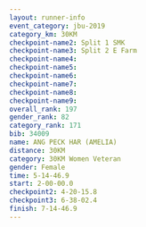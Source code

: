 ```yaml
---
layout: runner-info 
event_category: jbu-2019 
category_km: 30KM 
checkpoint-name2: Split 1 SMK 
checkpoint-name3: Split 2 E Farm 
checkpoint-name4: 
checkpoint-name5: 
checkpoint-name6: 
checkpoint-name7: 
checkpoint-name8: 
checkpoint-name9: 
overall_rank: 197
gender_rank: 82
category_rank: 171
bib: 34009
name: ANG PECK HAR (AMELIA)
distance: 30KM
category: 30KM Women Veteran
gender: Female
time: 5-14-46.9
start: 2-00-00.0
checkpoint2: 4-20-15.8
checkpoint3: 6-38-02.4
finish: 7-14-46.9
---
```

